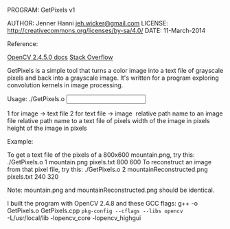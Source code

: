 PROGRAM: GetPixels v1

AUTHOR: Jenner Hanni <jeh.wicker@gmail.com> 
LICENSE: http://creativecommons.org/licenses/by-sa/4.0/
DATE: 11-March-2014

Reference:

[OpenCV 2.4.5.0 docs](http://docs.opencv.org/index.html)
[Stack Overflow](http://stackoverflow.com/questions/7899108/opencv-get-pixel-information-from-mat-image)

GetPixels is a simple tool that turns a color image into a text file
of grayscale pixels and back into a grayscale image. It's written for
a program exploring convolution kernels in image processing.

Usage: ./GetPixels.o <operation> <input file> <output file> <width> <height>

<operation>    1 for image -> text file
               2 for text file -> image
<image file>   relative path name to an image file
<pixel file>   relative path name to a text file of pixels
<width>        width of the image in pixels
<height>       height of the image in pixels

Example:

To get a text file of the pixels of a 800x600 mountain.png, try this:
  ./GetPixels.o 1 mountain.png pixels.txt 800 600
To reconstruct an image from that pixel file, try this:
  ./GetPixels.o 2 mountainReconstructed.png pixels.txt 240 320

Note: mountain.png and mountainReconstructed.png should be identical.

I built the program with OpenCV 2.4.8 and these GCC flags:
  g++ -o GetPixels.o GetPixels.cpp `pkg-config --cflags --libs opencv` \
  -L/usr/local/lib -lopencv_core -lopencv_highgui



